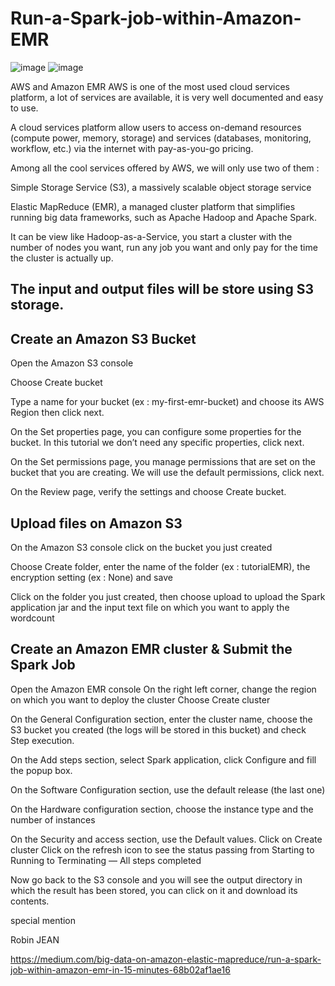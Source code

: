 # Run-a-Spark-job-within-Amazon-EMR

![image](https://user-images.githubusercontent.com/48589838/77054629-0251ad80-69f6-11ea-8d55-29b0d8b98842.png)         ![image](https://user-images.githubusercontent.com/48589838/77054833-2c0ad480-69f6-11ea-9855-0bdeec8535b7.png)

AWS and Amazon EMR
AWS is one of the most used cloud services platform, a lot of services are available, it is very well documented and easy to use.

A cloud services platform allow users to access on-demand resources (compute power, memory, storage) and services (databases, monitoring, workflow, etc.) via the internet with pay-as-you-go pricing.

Among all the cool services offered by AWS, we will only use two of them :

Simple Storage Service (S3), a massively scalable object storage service

Elastic MapReduce (EMR), a managed cluster platform that simplifies running big data frameworks, such as Apache Hadoop and Apache Spark. 

It can be view like Hadoop-as-a-Service, you start a cluster with the number of nodes you want, run any job you want and only pay for the time the cluster is actually up.

## The input and output files will be store using S3 storage.

## Create an Amazon S3 Bucket

Open the Amazon S3 console

Choose Create bucket

Type a name for your bucket (ex : my-first-emr-bucket) and choose its AWS Region then click next.

On the Set properties page, you can configure some properties for the bucket. In this tutorial we don’t need any specific properties, click next.

On the Set permissions page, you manage permissions that are set on the bucket that you are creating. We will use the default permissions, click next.

On the Review page, verify the settings and choose Create bucket.


## Upload files on Amazon S3

On the Amazon S3 console click on the bucket you just created

Choose Create folder, enter the name of the folder (ex : tutorialEMR), the encryption setting (ex : None) and save

Click on the folder you just created, then choose upload to upload the Spark application jar and the input text file on which you want to apply the wordcount

## Create an Amazon EMR cluster & Submit the Spark Job

Open the Amazon EMR console
On the right left corner, change the region on which you want to deploy the cluster
Choose Create cluster

On the General Configuration section, enter the cluster name, choose the S3 bucket you created (the logs will be stored in this bucket) and check Step execution.

On the Add steps section, select Spark application, click Configure and fill the popup box.

On the Software Configuration section, use the default release (the last one)

On the Hardware configuration section, choose the instance type and the number of instances

On the Security and access section, use the Default values.
Click on Create cluster
Click on the refresh icon to see the status passing from Starting to Running to Terminating — All steps completed

Now go back to the S3 console and you will see the output directory in which the result has been stored, you can click on it and download its contents.

special mention 

Robin JEAN

https://medium.com/big-data-on-amazon-elastic-mapreduce/run-a-spark-job-within-amazon-emr-in-15-minutes-68b02af1ae16
